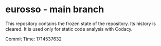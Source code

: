 # eurosso - main branch

This repository contains the frozen state of the repository.
Its history is cleared. It is used only for static code
analysis with Codacy.

Commit Time: 1714537632